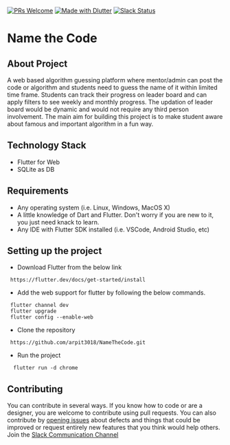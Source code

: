 [![PRs Welcome](https://img.shields.io/badge/PRs-welcome-brightgreen.svg?style=flat-square)](https://github.com/arpit3018/NameTheCode/pulls)
[![Made with Dlutter](https://img.shields.io/badge/Made_with-Flutter-blue.svg)](https://shields.io/)
[![Slack Status](https://img.shields.io/badge/Chat%20on-Slack-orange.svg)](https://join.slack.com/t/namethecode/shared_invite/enQtODQ5ODE5OTU4NDg2LTgxZTdhYWVlZWM5NjQ4NDJjYTE2Y2E4NDM2ZmJmMGFjZWQ5YTcxMDEyMzVhOWQxNGY5YzcwYTY1ODY2MmJkYjM)

# Name the Code

## About Project
A web based algorithm guessing platform where mentor/admin can post the code or algorithm and students need to guess the name of it within limited time frame. Students can track their progress on leader board and can apply filters to see weekly and monthly progress. The updation of leader board would be dynamic and would not require any third person involvement. The main aim for building this project is to make student aware about famous and important algorithm in a fun way.

## Technology Stack
* Flutter for Web
* SQLite as DB

## Requirements 
* Any operating system (i.e. Linux, Windows, MacOS X)
* A little knowledge of Dart and Flutter. Don't worry if you are new to it, you just need knack to learn.
* Any IDE with Flutter SDK installed (i.e. VSCode, Android Studio, etc)

## Setting up the project
* Download Flutter from the below link
```
 https://flutter.dev/docs/get-started/install
```
  
* Add the web support for flutter by following the below commands.
```
 flutter channel dev
 flutter upgrade
 flutter config --enable-web
```
* Clone the repository 
```
 https://github.com/arpit3018/NameTheCode.git
```
* Run the project
```
  flutter run -d chrome
```

## Contributing
You can contribute in several ways. If you know how to code or are a designer, you are welcome to contribute using pull requests.
You can also contribute by [opening issues](https://github.com/arpit3018/name_the_code/issues) about defects and things that could be improved or request entirely new features that you think would help others.
Join the [Slack Communication Channel](https://join.slack.com/t/namethecode/shared_invite/enQtODQ5ODE5OTU4NDg2LTgxZTdhYWVlZWM5NjQ4NDJjYTE2Y2E4NDM2ZmJmMGFjZWQ5YTcxMDEyMzVhOWQxNGY5YzcwYTY1ODY2MmJkYjM)
